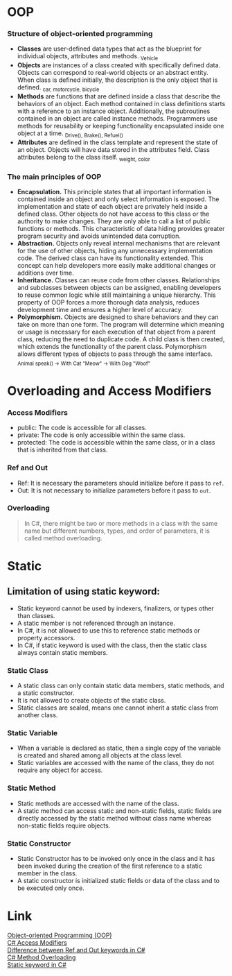 # OOP
### Structure of object-oriented programming
- **Classes** are user-defined data types that act as the blueprint for individual objects, attributes and methods. <sub>Vehicle</sub>
- **Objects** are instances of a class created with specifically defined data. Objects can correspond to real-world objects or an abstract entity. When class is defined initially, the description is the only object that is defined. <sub>car, motorcycle, bicycle</sub>
- **Methods** are functions that are defined inside a class that describe the behaviors of an object. Each method contained in class definitions starts with a reference to an instance object. Additionally, the subroutines contained in an object are called instance methods. Programmers use methods for reusability or keeping functionality encapsulated inside one object at a time. <sub>Drive(), Brake(), Refuel()</sub>
- **Attributes** are defined in the class template and represent the state of an object. Objects will have data stored in the attributes field. Class attributes belong to the class itself. <sub>weight, color</sub>

### The main principles of OOP
- **Encapsulation.** This principle states that all important information is contained inside an object and only select information is exposed. The implementation and state of each object are privately held inside a defined class. Other objects do not have access to this class or the authority to make changes. They are only able to call a list of public functions or methods. This characteristic of data hiding provides greater program security and avoids unintended data corruption.
- **Abstraction.** Objects only reveal internal mechanisms that are relevant for the use of other objects, hiding any unnecessary implementation code. The derived class can have its functionality extended. This concept can help developers more easily make additional changes or additions over time.
- **Inheritance.** Classes can reuse code from other classes. Relationships and subclasses between objects can be assigned, enabling developers to reuse common logic while still maintaining a unique hierarchy. This property of OOP forces a more thorough data analysis, reduces development time and ensures a higher level of accuracy.
- **Polymorphism.** Objects are designed to share behaviors and they can take on more than one form. The program will determine which meaning or usage is necessary for each execution of that object from a parent class, reducing the need to duplicate code. A child class is then created, which extends the functionality of the parent class. Polymorphism allows different types of objects to pass through the same interface.<br /><sub>Animal speak() -> With Cat "Meow" -> With Dog "Woof"</sub>

# Overloading and Access Modifiers
### Access Modifiers
- public: The code is accessible for all classes.
- private: The code is only accessible within the same class.
- protected: The code is accessible within the same class, or in a class that is inherited from that class. 

### Ref and Out
- Ref: It is necessary the parameters should initialize before it pass to `ref`.
- Out: It is not necessary to initialize parameters before it pass to `out`.

### Overloading
> In C#, there might be two or more methods in a class with the same name but different numbers, types, and order of parameters, it is called method overloading.

# Static
## Limitation of using static keyword:  
- Static keyword cannot be used by indexers, finalizers, or types other than classes.
- A static member is not referenced through an instance.
- In C#, it is not allowed to use this to reference static methods or property accessors.
- In C#, if static keyword is used with the class, then the static class always contain static members.
### Static Class
- A static class can only contain static data members, static methods, and a static constructor. 
- It is not allowed to create objects of the static class. 
- Static classes are sealed, means one cannot inherit a static class from another class.

### Static Variable
- When a variable is declared as static, then a single copy of the variable is created and shared among all objects at the class level.
-  Static variables are accessed with the name of the class, they do not require any object for access.

### Static Method
- Static methods are accessed with the name of the class.
- A static method can access static and non-static fields, static fields are directly accessed by the static method without class name whereas non-static fields require objects.

### Static Constructor
- Static Constructor has to be invoked only once in the class and it has been invoked during the creation of the first reference to a static member in the class.
- A static constructor is initialized static fields or data of the class and to be executed only once.

    
# Link
[Object-oriented Programming (OOP)](https://www.techtarget.com/searchapparchitecture/definition/object-oriented-programming-OOP) <br />
[C# Access Modifiers](https://www.w3schools.com/cs/cs_access_modifiers.php) <br />
[Difference between Ref and Out keywords in C#](https://www.geeksforgeeks.org/difference-between-ref-and-out-keywords-in-c-sharp/) <br />
[C# Method Overloading](https://www.programiz.com/csharp-programming/method-overloading) <br />
[Static keyword in C#](https://www.geeksforgeeks.org/static-keyword-in-c-sharp/) <br />
